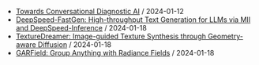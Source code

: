 - [Towards Conversational Diagnostic AI](https://github.com/deep-diver/hf-daily-paper-newsletter/blob/main/archive/3/2024-01-12+Towards+Conversational+Diagnostic+AI.yaml) / 2024-01-12
- [DeepSpeed-FastGen: High-throughput Text Generation for LLMs via MII and DeepSpeed-Inference](https://github.com/deep-diver/hf-daily-paper-newsletter/blob/main/archive/32/2024-01-18+DeepSpeed-FastGen%3A+High-throughput+Text+Generation+for+LLMs+via+MII+and+DeepSpeed-Inference.yaml) / 2024-01-18
- [TextureDreamer: Image-guided Texture Synthesis through Geometry-aware Diffusion](https://github.com/deep-diver/hf-daily-paper-newsletter/blob/main/archive/38/2024-01-18+TextureDreamer%3A+Image-guided+Texture+Synthesis+through+Geometry-aware+Diffusion.yaml) / 2024-01-18
- [GARField: Group Anything with Radiance Fields](https://github.com/deep-diver/hf-daily-paper-newsletter/blob/main/archive/44/2024-01-18+GARField%3A+Group+Anything+with+Radiance+Fields.yaml) / 2024-01-18
